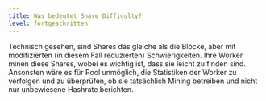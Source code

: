 ```yaml
---
title: Was bedeutet Share Difficulty?
level: fortgeschritten
---
```


Technisch gesehen, sind Shares das gleiche als die Blöcke, aber mit modifizierten (in diesem Fall reduzierten) Schwierigkeiten. Ihre Worker minen diese Shares, wobei es wichtig ist, dass sie leicht zu finden sind. Ansonsten wäre es für Pool unmöglich, die Statistiken der Worker zu verfolgen und zu überprüfen, ob sie tatsächlich Mining betreiben und nicht nur unbewiesene Hashrate berichten.